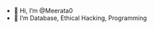 - 👋 Hi, I’m @Meerata0
- 👀 I’m Database, Ethical Hacking, Programming

<!---
Meerata0/Meerata0 is a ✨ special ✨ repository because its `README.md` (this file) appears on your GitHub profile.
You can click the Preview link to take a look at your changes.
--->
